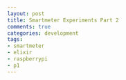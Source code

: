 ```yaml
---
layout: post
title: Smartmeter Experiments Part 2
comments: true
categories: development
tags:
- smartmeter
- elixir
- raspberrypi
- p1
---
```




